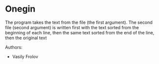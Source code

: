 # Onegin

The program takes the text from the file (the first argument). The second file (second argument) is written first with the text sorted from the beginning of each line, then the same text sorted from the end of the line, then the original text

Authors:
 - Vasily Frolov
